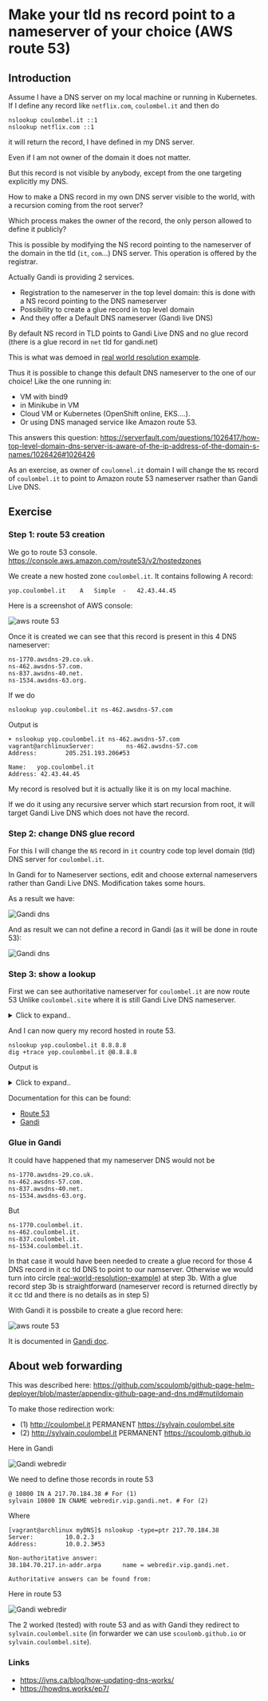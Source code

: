 # Make your tld ns record point to a nameserver of your choice (AWS route 53)


## Introduction

Assume I have a DNS server on my local machine or running in Kubernetes.
If I define any record like `netflix.com`, `coulombel.it` and then do 

````shell script
nslookup coulombel.it ::1
nslookup netflix.com ::1
````

it will return the record, I have defined in my DNS server.

Even if I am not owner of the domain it does not matter.

But this record is not visible by anybody, except from the one targeting explicitly my DNS.

How to make a DNS record in my own DNS server visible to the world, with a recursion coming from the root server?

Which process makes the owner of the record, the only person allowed to define it publicly?

This is possible by modifying the NS record pointing to the nameserver of the domain in the tld (`it`, `com`...) DNS server.
This operation is offered by the registrar.

Actually Gandi is providing 2 services.
- Registration to the nameserver in the top level domain: this is done with a NS record pointing to the DNS nameserver
- Possibility to create a glue record in top level domain
- And they offer a Default DNS nameserver (Gandi live DNS)

By default NS record in TLD points to Gandi Live DNS and no glue record (there is a glue record in `net` tld for gandi.net)

This is what was demoed in [real world resolution example](./1-real-world-resolution-example.md).

Thus it is possible to change this default DNS nameserver to the one of our choice!
Like the one running in:
- VM with bind9 
- in Minikube in VM 
- Cloud VM or Kubernetes (OpenShift online, EKS....).
- Or using DNS managed service like Amazon route 53.

This answers this question:
https://serverfault.com/questions/1026417/how-top-level-domain-dns-server-is-aware-of-the-ip-address-of-the-domain-s-names/1026426#1026426

As an exercise, as owner of `coulomnel.it` domain I will change the `NS` record of `coulombel.it` to point to Amazon route 53 nameserver rsather than Gandi Live DNS.

## Exercise

### Step 1: route 53 creation 

We go to route 53 console.
https://console.aws.amazon.com/route53/v2/hostedzones

We create a new hosted zone `coulombel.it`.
It contains following A record:
````shell script
yop.coulombel.it	A	Simple	-	42.43.44.45
````

Here is a screenshot of AWS console:

![aws route 53](medias/modify-tld-ns-records/capture-aws-route-53-hosted-zone.PNG)

Once it is created we can see that this record is present in this 4 DNS nameserver:

````shell script
ns-1770.awsdns-29.co.uk.
ns-462.awsdns-57.com.
ns-837.awsdns-40.net.
ns-1534.awsdns-63.org.
````

If we do 

````shell script
nslookup yop.coulombel.it ns-462.awsdns-57.com
````


Output is

````shell script
➤ nslookup yop.coulombel.it ns-462.awsdns-57.com                                                                                                                              vagrant@archlinuxServer:         ns-462.awsdns-57.com
Address:        205.251.193.206#53

Name:   yop.coulombel.it
Address: 42.43.44.45
````

My record is resolved but it is actually like it is on my local machine.

If we do it using any recursive server which start recursion from root, it will target Gandi Live DNS which does not have the record.


<!--
Amazon UI is confusing in top left colum we should have a point at end of name (FQDN)
-->

### Step 2: change DNS glue record

For this I will change the `NS` record in `it` country code top level domain (tld) DNS server for `coulombel.it`.

In Gandi for to Nameserver sections, edit and choose external nameservers rather than Gandi Live DNS.
Modification takes some hours.

As a result we have:

![Gandi dns](medias/modify-tld-ns-records/capture-gandi-external-dns.png)

And as result we can not define a record in Gandi (as it will be done in route 53):

![Gandi dns](medias/modify-tld-ns-records/capture-gandi-external-dns-2.PNG)

### Step 3: show a lookup

First we can see authoritative nameserver for `coulombel.it` are now route 53 
Unlike `coulombel.site` where it is still Gandi Live DNS nameserver.

<details>
<summary>Click to expand..</summary>
<p>


````shell script

$ nslookup yop.coulombel.it ns-462.awsdns-57.com^C

scoulombel@NCEL96011 MINGW64 ~/dev/dev_vm (custom)
$ vagrant ssh
Last login: Mon Aug 17 08:27:17 2020 from 10.0.2.2
Welcome to fish, the friendly interactive shell
Type `help` for instructions on how to use fish
[09:17] ~
➤ nslookup yop.coulombel.it ns-462.awsdns-57.com                                                                                                                              vagrant@archlinuxServer:         ns-462.awsdns-57.com
Address:        205.251.193.206#53

Name:   yop.coulombel.it
Address: 42.43.44.45

[09:17] ~
➤ nslookup -type=ns coulombel.site                                                                                                                                            vagrant@archlinuxServer:         10.0.2.3
Address:        10.0.2.3#53

Non-authoritative answer:
coulombel.site  nameserver = ns-219-c.gandi.net.
coulombel.site  nameserver = ns-252-a.gandi.net.
coulombel.site  nameserver = ns-72-b.gandi.net.

Authoritative answers can be found from:

[09:48] ~
➤ nslookup -type=ns coulombel.it                                                                                                                                              vagrant@archlinuxServer:         10.0.2.3
Address:        10.0.2.3#53

Non-authoritative answer:
coulombel.it    nameserver = ns-1534.awsdns-63.org.
coulombel.it    nameserver = ns-1770.awsdns-29.co.uk.
coulombel.it    nameserver = ns-462.awsdns-57.com.
coulombel.it    nameserver = ns-837.awsdns-40.net.

Authoritative answers can be found from:
````
Note:
- This query resolution for `NS` type follows same path as in [real-world-resolution-example](./1-real-world-resolution-example.md))
- Changing DNS to route53 only change end of resolution (from step 3) which is similar 
- `nslookup -type=ns . 8.8.8.8` -> `f.root-servers.net.` / `nslookup -type=ns info 192.5.5.241` / `nslookup -type=ns org 192.5.5.241`: info and org are have their nameserver in both domain.

</p>
</details>



<!--
If to resolve `org` we hit an `org`, we need the glue, and if it an `info`, we need to resolve `info`, which needs the glue if info, and if org come back to departure point so need the glue.
Juge correct
--> 

And I can now query my record hosted in route 53.

````shell script
nslookup yop.coulombel.it 8.8.8.8
dig +trace yop.coulombel.it @8.8.8.8
````

Output is

<details>
<summary>Click to expand..</summary>
<p>

````shell script
[10:19] ~
➤ nslookup yop.coulombel.it 8.8.8.8                                                                                                                                           vagrant@archlinuxServer:         8.8.8.8
Address:        8.8.8.8#53

Non-authoritative answer:
Name:   yop.coulombel.it
Address: 42.43.44.45

[10:19] ~
➤ dig +trace yop.coulombel.it @8.8.8.8                                                                                                                                        vagrant@archlinux

; <<>> DiG 9.16.0 <<>> +trace yop.coulombel.it @8.8.8.8
;; global options: +cmd
.                       63127   IN      NS      a.root-servers.net.
.                       63127   IN      NS      b.root-servers.net.
.                       63127   IN      NS      c.root-servers.net.
.                       63127   IN      NS      d.root-servers.net.
.                       63127   IN      NS      e.root-servers.net.
.                       63127   IN      NS      f.root-servers.net.
.                       63127   IN      NS      g.root-servers.net.
.                       63127   IN      NS      h.root-servers.net.
.                       63127   IN      NS      i.root-servers.net.
.                       63127   IN      NS      j.root-servers.net.
.                       63127   IN      NS      k.root-servers.net.
.                       63127   IN      NS      l.root-servers.net.
.                       63127   IN      NS      m.root-servers.net.
.                       63127   IN      RRSIG   NS 8 0 518400 20200830170000 20200817160000 46594 . zyG2jY72otSsai43VvQb8jhX/kvBGfKE/deGJ3/rcU3bHeq/Ihk+2A+g EOlfP8Iqxqm2vD+9Oma09LnE684sKr65m7tHenreZgOGKwb563whaHYQ t/fbJVTEui08thrfTDrVxh6RjiiDezKRXfJ6VFnh/Bv+IgW1hfdaeVe0 yLrBfgjfOzsCHOdkNu55uXLjGdOdVun3QrHuwZTJKFCq2LWEMCMV3mFa 8J3F0ASfbXW1hor9nKkY1xhkuxCof/+a1MqwkUllpsxVuICcZnoUYtb+ UJre3uqoykKw/5O80k5YlS9sy2UF0d5ntZCKsYXq1NF2fKQdGujQ5EVi AzOKdA==
;; Received 525 bytes from 8.8.8.8#53(8.8.8.8) in 93 ms

it.                     172800  IN      NS      m.dns.it.
it.                     172800  IN      NS      nameserver.cnr.it.
it.                     172800  IN      NS      r.dns.it.
it.                     172800  IN      NS      a.dns.it.
it.                     172800  IN      NS      dns.nic.it.
it.                     172800  IN      NS      s.dns.it.
it.                     86400   IN      DS      41901 10 2 47F7F7BA21E48591F6172EED13E35B66B93AD9F2880FC9BADA64F68C E28EBB90
it.                     86400   IN      RRSIG   DS 8 1 86400 20200831050000 20200818040000 46594 . NmYCSPGYHta/M7oa8tU48Zuz931YMe+NF7WkCm/abUH8kBqj8v+0lZ/X lSYr3A/mFTwcPQaU7dE716qiceS5n649U+hMDiaYcRn+BMJp2qJ+t/+Z Nx14LCeWAGAUmzZc61D4jxaK80Fy+BKXyNvNO9CTwjyVvJVJSBZ/MpwJ 3BANuMvQ8lE76qoknxT1iZfHW3/rElSBFabwpdhBulxcY6co+t++T7Ef SGHMyXa8xngpf7bYoiE9eW91G38DIjb92F5lmUyzWEbC29kOtU/IxRak HT4MYFPPMdlYEbp3DxImkx+zUvgBjTSy4IixrpJrZNRykrrVo2s60Omu NRIb2Q==
;; Received 791 bytes from 192.112.36.4#53(g.root-servers.net) in 276 ms

coulombel.it.           10800   IN      NS      ns-837.awsdns-40.net.
coulombel.it.           10800   IN      NS      ns-1534.awsdns-63.org.
coulombel.it.           10800   IN      NS      ns-1770.awsdns-29.co.uk.
coulombel.it.           10800   IN      NS      ns-462.awsdns-57.com.
P47AIBGGO33PT097CC85OSPL750NKETD.it. 3600 IN NSEC3 1 1 10 EE67901FD4CC0D7E P48HSOGT5MCGT8QPQ4PJI7VMLGKF2LV9 NS SOA RRSIG DNSKEY NSEC3PARAM
P47AIBGGO33PT097CC85OSPL750NKETD.it. 3600 IN RRSIG NSEC3 10 2 3600 20200917090328 20200818090328 18395 it. GWuoYEoi6eLTOHcsIX3t1s5e1ra42DZYtaDLFfKYQuaC2LTuTC1oeEHd CyDrdXutJ6DjUaW80SQldjFdj6JHbi7pRBeFPO+YHKkVYoVcWcVkXiK+ sOFx8X/XKjtYnBsKlG/5MC/uTMStYP1m8aw14QBBiH60YMAD9acHGipQ aieFjIQVmQq+N5R9+crD0IrUjojX4MhtAx91T6YwVwhkQZCwIrvQXQQV O9mGa1jQR2IZoWc3wKYvMYwK4UF+ZW9vCx6eIo42YScbD3udrPH8w9Ps RhXiFCu4lWbPawOxW50iS/jNdD46U21mZ0QXQJCl+oiyOeQs60gYYCqh e07VYg==
QTFDL8AKT7ORT6HT7L87T6JGIJIGMQVV.it. 3600 IN NSEC3 1 1 10 EE67901FD4CC0D7E QTICAP1CNVT16H23GRR3H2S6O3902KAR NS DS RRSIG
QTFDL8AKT7ORT6HT7L87T6JGIJIGMQVV.it. 3600 IN RRSIG NSEC3 10 2 3600 20200917090328 20200818090328 18395 it. HlrUZ/+8gQyBGbclkzHNGa9JqkRes/cDWDDEE1Kr5rsqXUzV2FjY0Wai FdzY3IjbByLtP0M/iLK9Kod/MeSwX6Cm5P2kWxDueLz4pinemmYuhE5H 4RXj486OdwnCA4iOnu0wWBeLmoX2teyOrq1rtv+S34Oe5quPEQq6KAPb 65k+upHcQz/cPxrvCrGT5OEEjOR6x8/zhPKgH8wxTNfhvz+DbjwSXovT S1Pfr5pNU1M5di/wt9e5ccqApwTvDND5R8yeFaQd8Jat7e+aYEceIME6 aHRWy3k094xJLiDtVlspZp3uT5J6YdezTRSbVBpJkw8vHuU/5X8+zULB QlJEqA==
;; Received 968 bytes from 193.206.141.46#53(r.dns.it) in 83 ms

yop.coulombel.it.       300     IN      A       42.43.44.45
coulombel.it.           172800  IN      NS      ns-1534.awsdns-63.org.
coulombel.it.           172800  IN      NS      ns-1770.awsdns-29.co.uk.
coulombel.it.           172800  IN      NS      ns-462.awsdns-57.com.
coulombel.it.           172800  IN      NS      ns-837.awsdns-40.net.
;; Received 201 bytes from 205.251.197.254#53(ns-1534.awsdns-63.org) in 93 ms

[10:19] ~
➤                                                                                                                                                                             vagrant@archlinux
````

</p>
</details>

Documentation for this can be found:
- [Route 53](https://docs.aws.amazon.com/fr_fr/Route53/latest/DeveloperGuide/migrate-dns-domain-inactive.html)
- [Gandi](https://docs.gandi.net/fr/noms_domaine/operations_courantes/changer_serveur_de_nom.html)

### Glue in Gandi

It could have happened that my nameserver DNS would not be

````shell script
ns-1770.awsdns-29.co.uk.
ns-462.awsdns-57.com.
ns-837.awsdns-40.net.
ns-1534.awsdns-63.org.
````

But 

````shell script
ns-1770.coulombel.it.
ns-462.coulombel.it.
ns-837.coulombel.it.
ns-1534.coulombel.it.
````

In that case it would have been needed to create a glue record for those 4 DNS record in it cc tld DNS to point to our namserver.
Otherwise we would turn into circle [real-world-resolution-example](./1-real-world-resolution-example.md)) at step 3b.
With a glue record step 3b is straightforward (nameserver record is returned directly by it cc tld and there is no details as in step 5)

With Gandi it is possbile to create a glue record here:

![aws route 53](medias/modify-tld-ns-records/capture-gandi-glue.PNG)

It is documented in [Gandi doc](https://docs.gandi.net/en/domain_names/advanced_users/glue_records.html).

## About web forwarding

This was described here: https://github.com/scoulomb/github-page-helm-deployer/blob/master/appendix-github-page-and-dns.md#mutildomain

To make those redirection work:

- (1) http://coulombel.it	PERMANENT https://sylvain.coulombel.site		
- (2) http://sylvain.coulombel.it	PERMANENT https://scoulomb.github.io

Here in Gandi

![Gandi webredir](medias/modify-tld-ns-records/capture-gandi-webfw.PNG)

We need to define those records in route 53

````shell script
@ 10800 IN A 217.70.184.38 # For (1)
sylvain 10800 IN CNAME webredir.vip.gandi.net. # For (2)
````
Where 

````shell script
[vagrant@archlinux myDNS]$ nslookup -type=ptr 217.70.184.38
Server:         10.0.2.3
Address:        10.0.2.3#53

Non-authoritative answer:
38.184.70.217.in-addr.arpa      name = webredir.vip.gandi.net.

Authoritative answers can be found from:
````

Here in route 53

![Gandi webredir](medias/modify-tld-ns-records/capture-route-53-webfw.PNG)

The 2 worked (tested) with route 53 and as with Gandi they redirect to `sylvain.coulombel.site` (in forwarder we can use `scoulomb.github.io` or `sylvain.coulombel.site`).


### Links 

- https://jvns.ca/blog/how-updating-dns-works/
- https://howdns.works/ep7/

<!-- all clear even link with docker bind. yes -->
<!-- I switched to Gandi but no need to compare result as site is equivalent,
and sufficient for our comparison -->